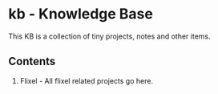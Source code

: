 kb - Knowledge Base
====================

This KB is a collection of tiny projects, notes and other items.

Contents
--------

1. Flixel - All flixel related projects go here.